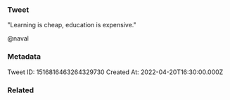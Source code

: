 ### Tweet
"Learning is cheap, education is expensive."

@naval

### Metadata
Tweet ID: 1516816463264329730
Created At: 2022-04-20T16:30:00.000Z

### Related

